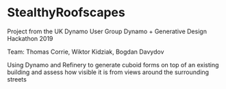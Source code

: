 # StealthyRoofscapes
Project from the UK Dynamo User Group Dynamo + Generative Design Hackathon 2019

Team: Thomas Corrie, Wiktor Kidziak, Bogdan Davydov

Using Dynamo and Refinery to generate cuboid forms on top of an existing building and assess how visible it is from views around the surrounding streets


